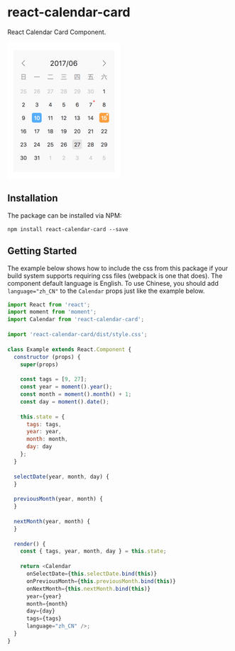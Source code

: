 # react-calendar-card
React Calendar Card Component.

<img src="./demo.png" width="254">

## Installation

The package can be installed via NPM:

```
npm install react-calendar-card --save
```
## Getting Started
The example below shows how to include the css from this package if your build system supports requiring css files (webpack is one that does).
The component default language is English. To use Chinese, you should add `language="zh_CN"` to the `Calendar` props just like the example below.
```js
import React from 'react';
import moment from 'moment';
import Calendar from 'react-calendar-card';

import 'react-calendar-card/dist/style.css';

class Example extends React.Component {
  constructor (props) {
    super(props)

    const tags = [9, 27];
    const year = moment().year();
    const month = moment().month() + 1;
    const day = moment().date();

    this.state = {
      tags: tags,
      year: year,
      month: month,
      day: day
    };
  }

  selectDate(year, month, day) {
  }

  previousMonth(year, month) {
  }

  nextMonth(year, month) {
  }

  render() {
    const { tags, year, month, day } = this.state;

    return <Calendar
      onSelectDate={this.selectDate.bind(this)}
      onPreviousMonth={this.previousMonth.bind(this)}
      onNextMonth={this.nextMonth.bind(this)}
      year={year}
      month={month}
      day={day}
      tags={tags}
      language="zh_CN" />;
  }
}
```
